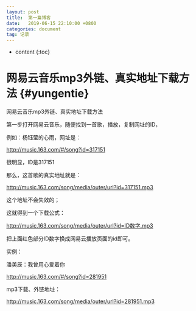```yaml
---
layout: post
title:  第一篇博客
date:   2019-06-15 22:10:00 +0800
categories: document
tag: 记录
---
```


* content
{:toc}


网易云音乐mp3外链、真实地址下载方法			{#yungentie}
====================================
网易云音乐mp3外链、真实地址下载方法

第一步打开网易云音乐，随便找到一首歌，播放，复制网址的ID，

例如：杨钰莹的心雨，网址是：

http://music.163.com/#/song?id=317151

很明显，ID是317151

那么，这首歌的真实地址就是：

http://music.163.com/song/media/outer/url?id=317151.mp3

这个地址不会失效的；

这就得到一个下载公式：

http://music.163.com/song/media/outer/url?id=ID数字.mp3

把上面红色部分ID数字换成网易云播放页面的id即可。

 

实例：


潘美辰：我曾用心爱着你

http://music.163.com/#/song?id=281951

mp3下载、外链地址：

http://music.163.com/song/media/outer/url?id=281951.mp3
